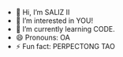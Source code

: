 - 👋 Hi, I’m SALIZ II 
- 👀 I’m interested in YOU!
- 🌱 I’m currently learning CODE.
- 😄 Pronouns: OA
- ⚡ Fun fact: PERPECTONG TAO
